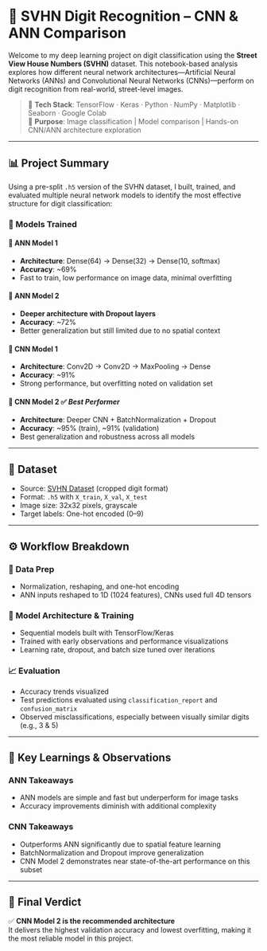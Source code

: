 # 🔢 SVHN Digit Recognition – CNN & ANN Comparison

Welcome to my deep learning project on digit classification using the **Street View House Numbers (SVHN)** dataset. This notebook-based analysis explores how different neural network architectures—Artificial Neural Networks (ANNs) and Convolutional Neural Networks (CNNs)—perform on digit recognition from real-world, street-level images.

> 📍 **Tech Stack**: TensorFlow · Keras · Python · NumPy · Matplotlib · Seaborn · Google Colab  
> 🎯 **Purpose**: Image classification | Model comparison | Hands-on CNN/ANN architecture exploration

---

## 📊 Project Summary

Using a pre-split `.h5` version of the SVHN dataset, I built, trained, and evaluated multiple neural network models to identify the most effective structure for digit classification:

### 🧠 Models Trained

#### 🔹 ANN Model 1  
- **Architecture**: Dense(64) → Dense(32) → Dense(10, softmax)  
- **Accuracy**: ~69%  
- Fast to train, low performance on image data, minimal overfitting

#### 🔹 ANN Model 2  
- **Deeper architecture with Dropout layers**  
- **Accuracy**: ~72%  
- Better generalization but still limited due to no spatial context

#### 🔹 CNN Model 1  
- **Architecture**: Conv2D → Conv2D → MaxPooling → Dense  
- **Accuracy**: ~91%  
- Strong performance, but overfitting noted on validation set

#### 🔹 CNN Model 2 ✅ *Best Performer*  
- **Architecture**: Deeper CNN + BatchNormalization + Dropout  
- **Accuracy**: ~95% (train), ~91% (validation)  
- Best generalization and robustness across all models

---

## 📂 Dataset

- Source: [SVHN Dataset](http://ufldl.stanford.edu/housenumbers/) (cropped digit format)  
- Format: `.h5` with `X_train`, `X_val`, `X_test`  
- Image size: 32x32 pixels, grayscale  
- Target labels: One-hot encoded (0–9)

---

## ⚙️ Workflow Breakdown

### 🧹 Data Prep  
- Normalization, reshaping, and one-hot encoding  
- ANN inputs reshaped to 1D (1024 features), CNNs used full 4D tensors

### 🧱 Model Architecture & Training  
- Sequential models built with TensorFlow/Keras  
- Trained with early observations and performance visualizations  
- Learning rate, dropout, and batch size tuned over iterations

### 📈 Evaluation  
- Accuracy trends visualized  
- Test predictions evaluated using `classification_report` and `confusion_matrix`  
- Observed misclassifications, especially between visually similar digits (e.g., 3 & 5)

---

## 🧠 Key Learnings & Observations

### ANN Takeaways  
- ANN models are simple and fast but underperform for image tasks  
- Accuracy improvements diminish with additional complexity  

### CNN Takeaways  
- Outperforms ANN significantly due to spatial feature learning  
- BatchNormalization and Dropout improve generalization  
- CNN Model 2 demonstrates near state-of-the-art performance on this subset

---

## 🏁 Final Verdict

✅ **CNN Model 2 is the recommended architecture**  
It delivers the highest validation accuracy and lowest overfitting, making it the most reliable model in this project.
